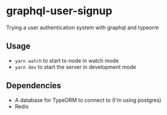 # graphql-user-signup
Trying a user authentication system with graphql and typeorm

## Usage
- ```yarn watch``` to start ts-node in watch mode
- ```yarn dev``` to start the server in development mode

## Dependencies
- A database for TypeORM to connect to (I'm using postgres)
- Redis